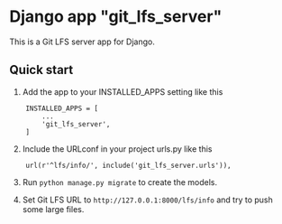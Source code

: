 # Django app "git_lfs_server"

This is a Git LFS server app for Django.

## Quick start

1. Add the app to your INSTALLED_APPS setting like this
```
    INSTALLED_APPS = [
        ...
        'git_lfs_server',
    ]
```
2. Include the URLconf in your project urls.py like this
```
    url(r'^lfs/info/', include('git_lfs_server.urls')),
```

3. Run `python manage.py migrate` to create the models.

4. Set Git LFS URL to `http://127.0.0.1:8000/lfs/info` and try to push some large files.